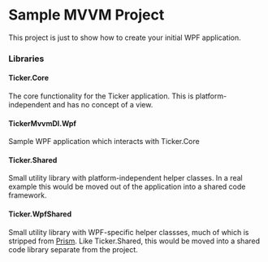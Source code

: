 # Sample MVVM Project

This project is just to show how to create your initial WPF application.

### Libraries

#### Ticker.Core

The core functionality for the Ticker application. This is platform-independent and has no concept of a view.

#### TickerMvvmDI.Wpf

Sample WPF application which interacts with Ticker.Core

#### Ticker.Shared

Small utility library with platform-independent helper classes. In a real example this would be moved out of the application into a shared code framework.

#### Ticker.WpfShared

Small utility library with WPF-specific helper classses, much of which is stripped from [Prism](https://github.com/PrismLibrary/Prism). Like Ticker.Shared, this would be moved into a shared code library separate from the project.
